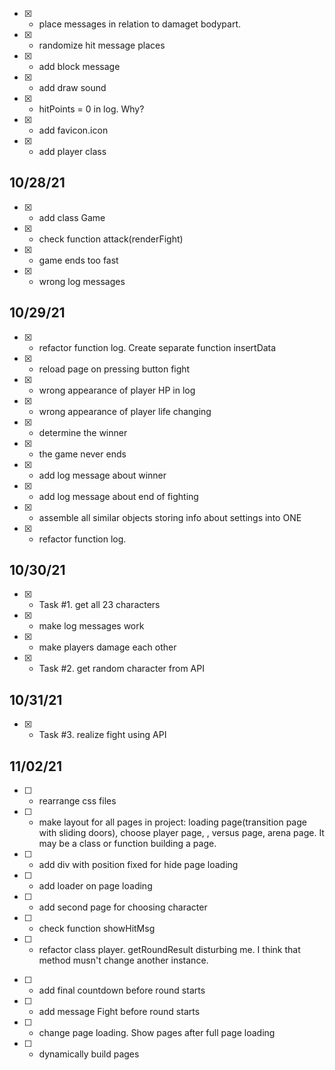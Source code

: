 - [x] - place messages in relation to damaget bodypart.
- [x] - randomize hit message places
- [x] - add block message
- [x] - add draw sound
- [x] - hitPoints = 0 in log. Why?
- [x] - add favicon.icon
- [x] - add player class

## 10/28/21

- [x] - add class Game
- [x] - check function attack(renderFight)
- [x] - game ends too fast
- [x] - wrong log messages

## 10/29/21

- [x] - refactor function log. Create separate function insertData
- [x] - reload page on pressing button fight
- [x] - wrong appearance of player HP in log
- [x] - wrong appearance of player life changing
- [x] - determine the winner
- [x] - the game never ends
- [x] - add log message about winner
- [x] - add log message about end of fighting
- [x] - assemble all similar objects storing info about settings into ONE
- [x] - refactor function log.

## 10/30/21

- [x] - Task #1. get all 23 characters
- [x] - make log messages work
- [x] - make players damage each other
- [x] - Task #2. get random character from API

## 10/31/21

- [x] - Task #3. realize fight using API
## 11/02/21
<!-- have to -->
- [ ] - rearrange css files
- [ ] - make layout for all pages in project: loading page(transition page with sliding doors), choose player page, , versus  page, arena page. It may be a class or function building a page.
- [ ] - add div with position fixed for hide page loading
- [ ] - add loader on page loading


- [ ] - add second page for choosing character
- [ ] - check function showHitMsg
- [ ] - refactor class player. getRoundResult disturbing me. I think that method musn't change another instance.

<!-- may be -->
- [ ] - add final countdown before round starts
- [ ] - add message Fight before round starts
- [ ] - change page loading. Show pages after full page loading 
- [ ] - dynamically build pages


